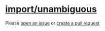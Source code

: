 [import/unambiguous](https://github.com/import-js/eslint-plugin-import/blob/v2.25.4/docs/rules/unambiguous.md)
==============================================================================================================
Please [open an issue](https://github.com/professional-js/eslint-config/issues/new)
or [create a pull request](https://github.com/professional-js/eslint-config/edit/main/src/rules-configurations/import/unambiguous.md)
